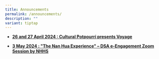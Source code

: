 ```yaml
---
title: Announcements
permalink: /announcements/
description: ""
variant: tiptap
---
```

<ul data-tight="true" class="tight">
<li>
<p><strong><a href="/announcements/cultural-potpourri-presents-voyage/" rel="noopener noreferrer nofollow" target="_blank">26 and 27 April 2024 : Cultural Potpourri presents Voyage</a></strong>
</p>
</li>
<li>
<p><strong><a href="/announcement/the-nan-hua-experience/" rel="noopener noreferrer nofollow" target="_blank">3 May 2024 : "The Nan Hua Experience" – DSA e-Engagement Zoom Session by NHHS</a></strong>
</p>
</li>
</ul>
<p></p>